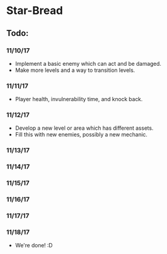 # Star-Bread
## Todo:
### 11/10/17
- Implement a basic enemy which can act and be damaged.
- Make more levels and a way to transition levels.
### 11/11/17
- Player health, invulnerability time, and knock back.
### 11/12/17
- Develop a new level or area which has different assets.
- Fill this with new enemies, possibly a new mechanic.
### 11/13/17
### 11/14/17
### 11/15/17
### 11/16/17
### 11/17/17
### 11/18/17
- We're done! :D